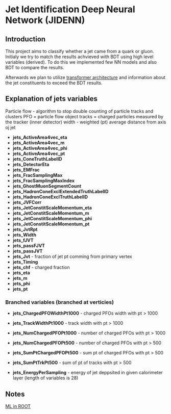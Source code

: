# Jet Identification Deep Neural Network (JIDENN) 

## Introduction 
This project aims to classify whether a jet came from a quark or gluon. 
Initialy we try to match the results achvieved with BDT using high level variables (derived). 
To do this we implemented few NN models and also BDT to compare the results. 

Afterwards we plan to utilize [transformer architecture](https://arxiv.org/abs/1706.03762) and information about the jet constituents to exceed the BDT results.

## Explanation of jets variables
Particle flow - algorithm to stop double counting of particle tracks and clusters 
PFO = particle flow object
tracks = charged particles measured by the tracker (inner detector)
width - weighted (pt) average distance from axis oj jet


- **jets_ActiveArea4vec_eta**
- **jets_ActiveArea4vec_m**
- **jets_ActiveArea4vec_phi**
- **jets_ActiveArea4vec_pt**
- **jets_ConeTruthLabelID**
- **jets_DetectorEta**
- **jets_EMFrac**
- **jets_FracSamplingMax**
- **jets_FracSamplingMaxIndex**
- **jets_GhostMuonSegmentCount**
- **jets_HadronConeExclExtendedTruthLabelID**
- **jets_HadronConeExclTruthLabelID**
- **jets_JVFCorr**
- **jets_JetConstitScaleMomentum_eta**
- **jets_JetConstitScaleMomentum_m**
- **jets_JetConstitScaleMomentum_phi**
- **jets_JetConstitScaleMomentum_pt**
- **jets_JvtRpt**
- **jets_Width**
- **jets_fJVT**
- **jets_passFJVT**
- **jets_passJVT**
- **jets_Jvt** - fraction of jet pt comming from primary vertex 
- **jets_Timing**
- **jets_chf** - charged fraction
- **jets_eta**
- **jets_m**
- **jets_phi**
- **jets_pt**

### Branched variables (branched at verticies)
- **jets_ChargedPFOWidthPt1000** - charged PFOs width with pt > 1000
- **jets_TrackWidthPt1000** - track width with pt > 1000
- **jets_NumChargedPFOPt1000** - number of charged PFOs with pt > 1000
- **jets_NumChargedPFOPt500** - number of charged PFOs with pt > 500
- **jets_SumPtChargedPFOPt500** - sum pt of charged PFOs with pt > 500
- **jets_SumPtTrkPt500** - sum of pt of tracks with pt > 500

- **jets_EnergyPerSampling** - energy of jet deppsited in given calorimeter layer (length of variables is 28)


## Notes

[ML in ROOT](https://root.cern/manual/tmva/)